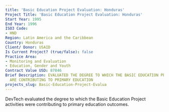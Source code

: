 ```yaml
---
title: 'Basic Education Project Evaluation: Honduras'
Project Title: 'Basic Education Project Evaluation: Honduras'
Start Year: 1995
End Year: 1996
ISO3 Code:
- HND
Region: Latin America and the Caribbean
Country: Honduras
Client/ Donor: USAID
Is Current Project? (true/false): false
Practice Area:
- Monitoring and Evaluation
- Education, Gender and Youth
Contract Value USD: 87846
Brief Description: EVALUATED THE DEGREE TO WHICH THE BASIC EDUCATION PROJECT ACTIVITIES
  ARE CONTRIBUTING TO PRIMARY EDUCATION
projects_slug: Basic-Education-Project-Evalua
---
```


DevTech evaluated the degree to which the Basic Education Project activities were contributing to primary education outcomes.